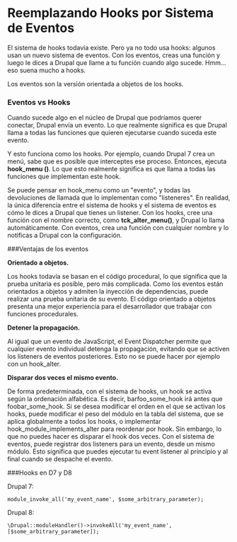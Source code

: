 # Reemplazando Hooks por Sistema de Eventos

El sistema de hooks todavía existe. Pero ya no todo usa hooks: algunos usan un nuevo sistema de eventos. Con los eventos, creas una función y luego le dices a Drupal que llame a tu función cuando algo sucede. 
Hmm... eso suena mucho a hooks.

Los eventos son la versión orientada a objetos de los hooks.

### Eventos vs Hooks
Cuando sucede algo en el núcleo de Drupal que podríamos querer conectar, Drupal envía un evento. Lo que realmente significa es que Drupal llama a todas las funciones que quieren ejecutarse cuando suceda este evento.

Y esto funciona como los hooks. Por ejemplo, cuando Drupal 7 crea un menú, sabe que es posible que interceptes ese proceso. Entonces, ejecuta **hook_menu ()**. Lo que esto realmente significa es que llama a todas las funciones que implementan este hook.

Se puede pensar en hook_menu como un "evento", y todas las devoluciones de llamada que lo implementan como "listeneres". En realidad, la única diferencia entre el sistema de hooks y el sistema de eventos es cómo le dices a Drupal que tienes un listener. Con los hooks, cree una función con el nombre correcto, como **tck_alter_menu()**, y Drupal lo llama automáticamente. Con eventos, crea una función con cualquier nombre y lo notificas a Drupal con la configuración.

###Ventajas de los eventos

**Orientado a objetos.**

Los hooks todavía se basan en el código procedural, lo que significa que la prueba unitaria es posible, pero más complicada. Como los eventos están orientados a objetos y admiten la inyección de dependencias, puede realizar una prueba unitaria de su evento. El código orientado a objetos presenta una mejor experiencia para el desarrollador que trabajar con funciones procedurales.

**Detener la propagación.**

Al igual que un evento de JavaScript, el Event Dispatcher permite que cualquier evento individual detenga la propagación, evitando que se activen los listeners de eventos posteriores. Esto no se puede hacer por ejemplo con un hook_alter.

**Disparar dos veces el mismo evento.**

De forma predeterminada, con el sistema de hooks, un hook se activa según la ordenación alfabética. Es decir, barfoo_some_hook irá antes que foobar_some_hook. Si se desea modificar el orden en el que se activan los hooks, puede modificar el peso del módulo en la tabla del sistema, que se aplica globalmente a todos los hooks, o implementar hook_module_implements_alter para reordenar por hook. 
Sin embargo, lo que no puedes hacer es disparar el hook dos veces. Con el sistema de eventos, puede registrar dos listeners para un evento, desde un mismo módulo. Esto significa que puedes ejecutar tu event listener al principio y al final cuando se despache el evento.

###Hooks en D7 y D8

Drupal 7:
```
module_invoke_all('my_event_name', $some_arbitrary_parameter);
```
Drupal 8:
```
\Drupal::moduleHandler()->invokeAll('my_event_name', [$some_arbitrary_parameter]);
```

